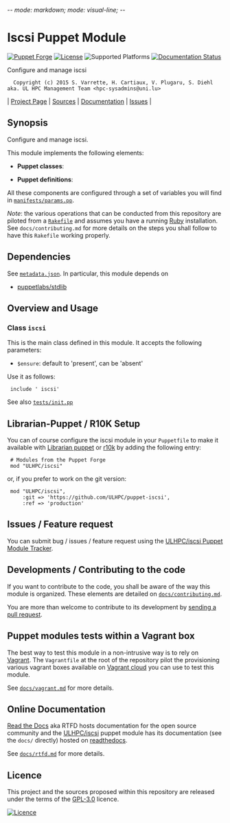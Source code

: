 -*- mode: markdown; mode: visual-line;  -*-

# Iscsi Puppet Module 

[![Puppet Forge](http://img.shields.io/puppetforge/v/ULHPC/iscsi.svg)](https://forge.puppetlabs.com/ULHPC/iscsi)
[![License](http://img.shields.io/:license-GPL3.0-blue.svg)](LICENSE)
![Supported Platforms](http://img.shields.io/badge/platform-debian-lightgrey.svg)
[![Documentation Status](https://readthedocs.org/projects/ulhpc-puppet-iscsi/badge/?version=latest)](https://readthedocs.org/projects/ulhpc-puppet-iscsi/?badge=latest)

Configure and manage iscsi

      Copyright (c) 2015 S. Varrette, H. Cartiaux, V. Plugaru, S. Diehl aka. UL HPC Management Team <hpc-sysadmins@uni.lu>
      

| [Project Page](https://github.com/ULHPC/puppet-iscsi) | [Sources](https://github.com/ULHPC/puppet-iscsi) | [Documentation](https://ulhpc-puppet-iscsi.readthedocs.org/en/latest/) | [Issues](https://github.com/ULHPC/puppet-iscsi/issues) |

## Synopsis

Configure and manage iscsi.

This module implements the following elements: 

* __Puppet classes__:

* __Puppet definitions__: 

All these components are configured through a set of variables you will find in
[`manifests/params.pp`](manifests/params.pp). 

_Note_: the various operations that can be conducted from this repository are piloted from a [`Rakefile`](https://github.com/ruby/rake) and assumes you have a running [Ruby](https://www.ruby-lang.org/en/) installation.
See `docs/contributing.md` for more details on the steps you shall follow to have this `Rakefile` working properly. 

## Dependencies

See [`metadata.json`](metadata.json). In particular, this module depends on 

* [puppetlabs/stdlib](https://forge.puppetlabs.com/puppetlabs/stdlib)

## Overview and Usage

### Class `iscsi`

This is the main class defined in this module.
It accepts the following parameters: 

* `$ensure`: default to 'present', can be 'absent'

Use it as follows:

     include ' iscsi'

See also [`tests/init.pp`](tests/init.pp)



## Librarian-Puppet / R10K Setup

You can of course configure the iscsi module in your `Puppetfile` to make it available with [Librarian puppet](http://librarian-puppet.com/) or
[r10k](https://github.com/adrienthebo/r10k) by adding the following entry:

     # Modules from the Puppet Forge
     mod "ULHPC/iscsi"

or, if you prefer to work on the git version: 

     mod "ULHPC/iscsi", 
         :git => 'https://github.com/ULHPC/puppet-iscsi',
         :ref => 'production' 

## Issues / Feature request

You can submit bug / issues / feature request using the [ULHPC/iscsi Puppet Module Tracker](https://github.com/ULHPC/puppet-iscsi/issues). 

## Developments / Contributing to the code 

If you want to contribute to the code, you shall be aware of the way this module is organized. 
These elements are detailed on [`docs/contributing.md`](contributing/index.md).

You are more than welcome to contribute to its development by [sending a pull request](https://help.github.com/articles/using-pull-requests). 

## Puppet modules tests within a Vagrant box

The best way to test this module in a non-intrusive way is to rely on [Vagrant](http://www.vagrantup.com/).
The `Vagrantfile` at the root of the repository pilot the provisioning various vagrant boxes available on [Vagrant cloud](https://atlas.hashicorp.com/boxes/search?utf8=%E2%9C%93&sort=&provider=virtualbox&q=svarrette) you can use to test this module.

See [`docs/vagrant.md`](vagrant.md) for more details. 

## Online Documentation

[Read the Docs](https://readthedocs.org/) aka RTFD hosts documentation for the open source community and the [ULHPC/iscsi](https://github.com/ULHPC/puppet-iscsi) puppet module has its documentation (see the `docs/` directly) hosted on [readthedocs](http://ulhpc-puppet-iscsi.rtfd.org).

See [`docs/rtfd.md`](rtfd.md) for more details.

## Licence

This project and the sources proposed within this repository are released under the terms of the [GPL-3.0](LICENCE) licence.


[![Licence](https://www.gnu.org/graphics/gplv3-88x31.png)](LICENSE)
